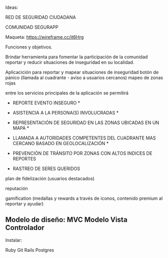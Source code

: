 Ideas:

RED DE SEGURIDAD CIUDADANA

COMUNIDAD SEGURAPP



Maqueta: https://wireframe.cc/it6Hrg



Funciones y objetivos.

Brindar herramienta para fomentar la participación de la comunidad reportar y reducir situaciones de inseguridad en su localidad. 

Aplicacición para reportar y mapear situaciones de inseguridad
botón de pánico (llamada al cuadrante - aviso a usuarios cercanos)
mapeo de zonas rojas


entre los servicios principales de la aplicación se permitirá

- REPORTE EVENTO INSEGURO *
- ASISTENCIA A LA PERSONA(S) INVOLUCRADAS *
- REPRESENTACIÓN DE SEGURIDAD EN LAS ZONAS UBICADAS EN UN MAPA *
- LLAMADA A AUTORIDADES COMPETENTES DEL CUADRANTE MAS CERCANO BASADO EN GEOLOCALIZACIÓN *


- PREVENCIÓN DE TRÁNSITO POR ZONAS CON ALTOS INDICES DE REPORTES
- RASTREO DE SERES QUERIDOS


plan de fidelización  (usuarios destacados)

reputación 

gamification (medallas y rewards a través de íconos, contenido premium al reportar y ayudar)



Modelo de diseño:
MVC Modelo Vista Controlador
----------------------------
Instalar:

Ruby
Git
Rails
Postgres

